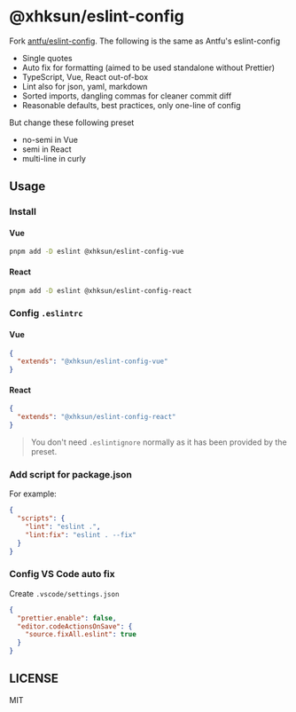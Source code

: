 # @xhksun/eslint-config

Fork [antfu/eslint-config](https://github.com/antfu/eslint-config). The following is the same as Antfu's eslint-config

- Single quotes
- Auto fix for formatting (aimed to be used standalone without Prettier)
- TypeScript, Vue, React out-of-box
- Lint also for json, yaml, markdown
- Sorted imports, dangling commas for cleaner commit diff
- Reasonable defaults, best practices, only one-line of config

But change these following preset

- no-semi in Vue
- semi in React
- multi-line in curly

## Usage

### Install

#### Vue

```bash
pnpm add -D eslint @xhksun/eslint-config-vue
```

#### React

```bash
pnpm add -D eslint @xhksun/eslint-config-react
```

### Config `.eslintrc`

#### Vue

```json
{
  "extends": "@xhksun/eslint-config-vue"
}
```

#### React

```json
{
  "extends": "@xhksun/eslint-config-react"
}
```

> You don't need `.eslintignore` normally as it has been provided by the preset.

### Add script for package.json

For example:

```json
{
  "scripts": {
    "lint": "eslint .",
    "lint:fix": "eslint . --fix"
  }
}
```

### Config VS Code auto fix

Create `.vscode/settings.json`

```json
{
  "prettier.enable": false,
  "editor.codeActionsOnSave": {
    "source.fixAll.eslint": true
  }
}
```

## LICENSE

MIT